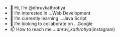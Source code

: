 - 👋 Hi, I’m @dhruvkathrotiya
- 👀 I’m interested in ...Web Development 
- 🌱 I’m currently learning ...Java Script
- 💞️ I’m looking to collaborate on ...Google 
- 📫 How to reach me ..._dhruv_kathrotiya_(instagram)

<!---
dhruvkathrotiya/dhruvkathrotiya is a ✨ special ✨ repository because its `README.md` (this file) appears on your GitHub profile.
You can click the Preview link to take a look at your changes.
--->
